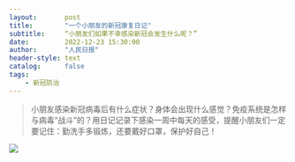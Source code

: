 ```yaml
---
layout:       post
title:        "一个小朋友的新冠康复日记"
subtitle:     “小朋友们如果不幸感染新冠会发生什么呢？”
date:         2022-12-23 15:30:00
author:       "人民日报"
header-style: text
catalog:      false
tags:
    - 新冠防治
---
```

> 小朋友感染新冠病毒后有什么症状？身体会出现什么感觉？免疫系统是怎样与病毒“战斗”的？用日记记录下感染一周中每天的感受，提醒小朋友们一定要记住：勤洗手多锻炼，还要戴好口罩，保护好自己！

![](/img/in-post/COVID-19/img-167179858085385dab40047cc8937887ee588c43f64af928f2dcf9c2b2b476870b0bf4d22aa8b.jpg)